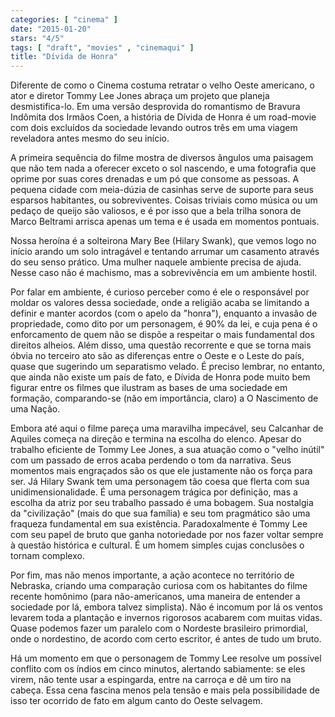 ```yaml
---
categories: [ "cinema" ]
date: "2015-01-20"
stars: "4/5"
tags: [ "draft", "movies" , "cinemaqui" ]
title: "Dívida de Honra"
---
```

Diferente de como o Cinema costuma retratar o velho Oeste americano,
o ator e diretor Tommy Lee Jones abraça um projeto que planeja
desmistifica-lo. Em uma versão desprovida do romantismo de Bravura
Indômita dos Irmãos Coen, a história de Dívida de Honra é um
road-movie com dois excluídos da sociedade levando outros três em uma
viagem reveladora antes mesmo do seu início.

A primeira sequência do filme mostra de diversos ângulos uma paisagem
que não tem nada a oferecer exceto o sol nascendo, e uma fotografia
que oprime por suas cores drenadas e um pó que consome as pessoas. A
pequena cidade com meia-dúzia de casinhas serve de suporte para seus
esparsos habitantes, ou sobreviventes. Coisas triviais como música ou um
pedaço de queijo são valiosos, e é por isso que a bela trilha sonora
de Marco Beltrami arrisca apenas um tema e é usada em momentos pontuais.

Nossa heroína é a solteirona Mary Bee (Hilary Swank), que vemos logo
no início arando um solo intragável e tentando arrumar um casamento
através do seu senso prático. Uma mulher naquele ambiente precisa de
ajuda. Nesse caso não é machismo, mas a sobrevivência em um ambiente
hostil.

Por falar em ambiente, é curioso perceber como é ele o responsável por
moldar os valores dessa sociedade, onde a religião acaba se limitando a
definir e manter acordos (com o apelo da "honra"), enquanto a invasão de
propriedade, como dito por um personagem, é 90% da lei, e cuja pena é
o enforcamento de quem não se dispõe a respeitar o mais fundamental
dos direitos alheios. Além disso, uma questão recorrente e que se
torna mais óbvia no terceiro ato são as diferenças entre o Oeste e o
Leste do país, quase que sugerindo um separatismo velado.  É preciso
lembrar, no entanto, que ainda não existe um país de fato, e Dívida
de Honra pode muito bem figurar entre os filmes que ilustram as bases
de uma sociedade em formação, comparando-se (não em importância,
claro) a O Nascimento de uma Nação.

Embora até aqui o filme pareça uma maravilha impecável, seu Calcanhar
de Aquiles começa na direção e termina na escolha do elenco. Apesar
do trabalho eficiente de Tommy Lee Jones, a sua atuação como o "velho
inútil" com um passado de erros acaba perdendo o tom da narrativa. Seus
momentos mais engraçados são os que ele justamente não os força para
ser. Já Hilary Swank tem uma personagem tão coesa que flerta com sua
unidimensionalidade. É uma personagem trágica por definição, mas a
escolha da atriz por seu trabalho passado é uma bobagem. Sua nostalgia
da "civilização" (mais do que sua família) e seu tom pragmático são
uma fraqueza fundamental em sua existência. Paradoxalmente é Tommy Lee
com seu papel de bruto que ganha notoriedade por nos fazer voltar sempre
à questão histórica e cultural. É um homem simples cujas conclusões
o tornam complexo.

Por fim, mas não menos importante, a ação acontece no território
de Nebraska, criando uma comparação curiosa com os habitantes do
filme recente homônimo (para não-americanos, uma maneira de entender
a sociedade por lá, embora talvez simplista). Não é incomum por lá
os ventos levarem toda a plantação e invernos rigorosos acabarem com
muitas vidas. Quase podemos fazer um paralelo com o Nordeste brasileiro
primordial, onde o nordestino, de acordo com certo escritor, é antes
de tudo um bruto.

Há um momento em que o personagem de Tommy Lee resolve um possível
conflito com os índios em cinco minutos, alertando sabiamente: se eles
virem, não tente usar a espingarda, entre na carroça e dê um tiro na
cabeça. Essa cena fascina menos pela tensão e mais pela possibilidade
de isso ter ocorrido de fato em algum canto do Oeste selvagem.
